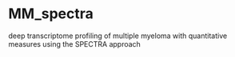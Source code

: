 # MM_spectra
deep transcriptome profiling of multiple myeloma with quantitative measures using the SPECTRA approach
